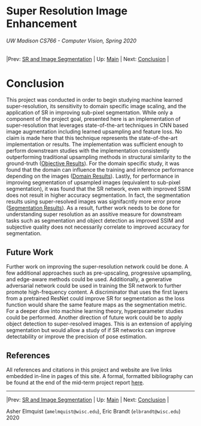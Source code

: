 # Super Resolution Image Enhancement
###### UW Madison CS766 - Computer Vision, Spring 2020

|Prev: [SR and Image Segmentation](SR_Segmentation.md) | Up: [Main](SR_Main.md) | Next: [Conclusion](SR_Conclusion.md) |

# Conclusion
This project was conducted in order to begin studying machine learned super-resolution, its sensitivity to domain specific image scaling, and the application of SR in improving sub-pixel segmentation. While only a component of the project goal, presented here is an implementation of super-resolution that leverages state-of-the-art techniques in CNN based image augmentation including learned upsampling and feature loss. No claim is made here that this technique represents the state-of-the-art implementation or results. The implementation was sufficient enough to perform downstream studies with the implementation consistently outperforming traditional upsampling methods in structural similarity to the ground-truth ([Objective Results](SR_Results.md#objective-performance-measure---ssim)). For the domain specific study, it was found that the domain can influence the training and inference performance depending on the images ([Domain Results](SR_DomainSpecific.md)). Lastly, for performance in improving segmentation of upsampled images (equivalent to sub-pixel segmentation), it was found that the SR network, even with improved SSIM does not result in higher accuracy segmentation. In fact, the segmentation results using super-resolved images was signifacntly more error prone ([Segmentation Results](SR_Segmentation.md)). As a result, further work needs to be done for understanding super resolution as an assitive measure for downstream tasks such as segmentation and object detection as improved SSIM and subjective quality does not necessarily correlate to improved accuracy for segmentation.

## Future Work
Further work on improving the super-resolution network could be done. A few additional approaches such as pre-upscaling, progressive upsampling, and edge-aware methods could be used. Additionally, a generative adversarial network could be used in training the SR network to further promote high-frequency content. A discriminator that uses the first layers from a pretrained ResNet could improve SR for segmentation as the loss function would share the same feature maps as the segmentation metric. For a deeper dive into machine learning theory, hyperparameter studies could be performed. Another direction of future work could be to apply object detection to super-resolved images. This is an extension of applying segmentation but would allow a study of if SR networks can improve detectability or improve the precision of pose estimation.


## References

All references and citations in this project and website are live links embedded in-line in pages of this site. A formal, formatted bibliography can be found at the end of the mid-term project report [here](https://github.com/elbrandt/CS766_Project/blob/master/mid-term/CS766_ElmquistBrandt_Super_Resolution_Image_Enhancement_MidTerm.pdf).

---

|Prev: [SR and Image Segmentation](SR_Segmentation.md) | Up: [Main](SR_Main.md) | Next: [Conclusion](SR_Conclusion.md) |

Asher Elmquist (```amelmquist@wisc.edu```), Eric Brandt (```elbrandt@wisc.edu```) 2020

